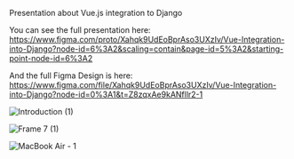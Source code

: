Presentation about Vue.js integration to Django

You can see the full presentation here:
https://www.figma.com/proto/Xahqk9UdEoBprAso3UXzIv/Vue-Integration-into-Django?node-id=6%3A2&scaling=contain&page-id=5%3A2&starting-point-node-id=6%3A2

And the full Figma Design is here:
https://www.figma.com/file/Xahqk9UdEoBprAso3UXzIv/Vue-Integration-into-Django?node-id=0%3A1&t=Z8zqxAe9kANfllr2-1

![Introduction (1)](https://user-images.githubusercontent.com/63431776/221548896-0231f719-da12-4062-b940-c5c22d7c8af0.png)



![Frame 7 (1)](https://user-images.githubusercontent.com/63431776/221548672-21eb4eb3-6746-463a-9810-942208bd7c32.png)



![MacBook Air - 1](https://user-images.githubusercontent.com/63431776/221548173-9bfa87f1-cf44-4679-b1a1-e0ef1c23db04.png)


